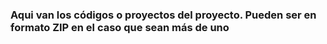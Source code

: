 ### Aqui van los códigos o proyectos del proyecto. Pueden ser en formato ZIP en el caso que sean más de uno
